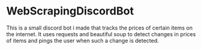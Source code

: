 # WebScrapingDiscordBot

This is a small discord bot i made that tracks the prices of certain items on the internet.
It uses requests and beautiful soup to detect changes in prices of items and pings the user when such a change is detected.

